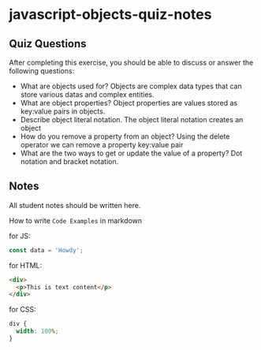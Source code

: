 # javascript-objects-quiz-notes

## Quiz Questions

After completing this exercise, you should be able to discuss or answer the following questions:

- What are objects used for?
  Objects are complex data types that can store various datas and complex entities.
- What are object properties?
  Object properties are values stored as key:value pairs in objects.
- Describe object literal notation.
  The object literal notation creates an object
- How do you remove a property from an object?
  Using the delete operator we can remove a property key:value pair
- What are the two ways to get or update the value of a property?
  Dot notation and bracket notation.

## Notes

All student notes should be written here.

How to write `Code Examples` in markdown

for JS:

```javascript
const data = 'Howdy';
```

for HTML:

```html
<div>
  <p>This is text content</p>
</div>
```

for CSS:

```css
div {
  width: 100%;
}
```
